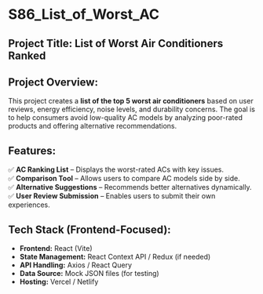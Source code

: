 # S86_List_of_Worst_AC

## **Project Title:** **List of Worst Air Conditioners Ranked**  

## **Project Overview:**
This project creates a **list of the top 5 worst air conditioners** based on user reviews, energy efficiency, noise levels, and durability concerns. The goal is to help consumers avoid low-quality AC models by analyzing poor-rated products and offering alternative recommendations.

## **Features:**
✅ **AC Ranking List** – Displays the worst-rated ACs with key issues.  
✅ **Comparison Tool** – Allows users to compare AC models side by side.  
✅ **Alternative Suggestions** – Recommends better alternatives dynamically.  
✅ **User Review Submission** – Enables users to submit their own experiences.  

## **Tech Stack (Frontend-Focused):**  
- **Frontend:** React (Vite)   
- **State Management:** React Context API / Redux (if needed)  
- **API Handling:** Axios / React Query  
- **Data Source:** Mock JSON files (for testing)  
- **Hosting:** Vercel / Netlify  
